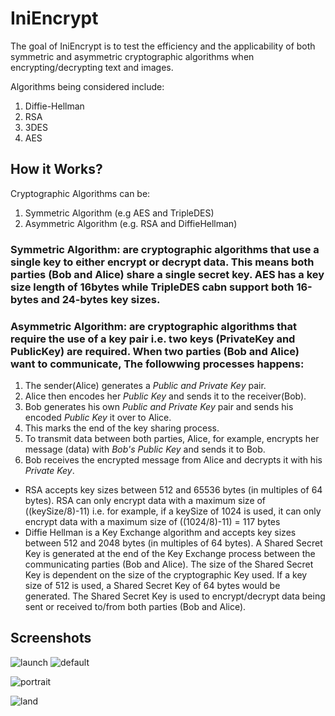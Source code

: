 # IniEncrypt
The goal of IniEncrypt is to test the efficiency and the applicability of both symmetric and asymmetric cryptographic algorithms when encrypting/decrypting text and images.

Algorithms being considered include:
1. Diffie-Hellman
2. RSA
3. 3DES
4. AES

## How it Works?
Cryptographic Algorithms can be:
1. Symmetric Algorithm (e.g AES and TripleDES)
2. Asymmetric Algorithm (e.g. RSA and DiffieHellman)

### Symmetric Algorithm: are cryptographic algorithms that use a single key to either encrypt or decrypt data. This means both parties (Bob and Alice) share a single secret key. AES has a key size length of 16bytes while TripleDES cabn support both 16-bytes and 24-bytes key sizes.

### Asymmetric Algorithm: are cryptographic algorithms that require the use of a key pair i.e. two keys (PrivateKey and PublicKey) are required. When two parties (Bob and Alice) want to communicate, The followwing processes happens: 
1. The sender(Alice) generates a *Public and Private Key* pair. 
2. Alice then encodes her *Public Key* and sends it to the receiver(Bob). 
3. Bob generates his own *Public and Private Key* pair and sends his encoded *Public Key* it over to Alice. 
4. This marks the end of the key sharing process. 
5. To transmit data between both parties, Alice, for example, encrypts her message (data) with *Bob's Public Key* and sends it to Bob. 
6. Bob receives the encrypted message from Alice and decrypts it with his *Private Key*.

* RSA accepts key sizes between 512 and 65536 bytes (in multiples of 64 bytes). RSA can only encrypt data with a maximum size of ((keySize/8)-11) i.e. for example, if a keySize of 1024 is used, it can only encrypt data with a maximum size of ((1024/8)-11) = 117 bytes
* Diffie Hellman is a Key Exchange algorithm and accepts key sizes between 512 and 2048 bytes (in multiples of 64 bytes). A Shared Secret Key is generated at the end of the Key Exchange process between the communicating parties (Bob and Alice). The size of the Shared Secret Key is dependent on the size of the cryptographic Key used. If a key size of 512 is used, a Shared Secret Key of 64 bytes would be generated. The Shared Secret Key is used to encrypt/decrypt data being sent or received to/from both parties (Bob and Alice).

## Screenshots
![launch](https://user-images.githubusercontent.com/65837990/113030360-68cee700-9185-11eb-8b12-51f99070d3cd.png)
![default](https://user-images.githubusercontent.com/65837990/113030913-ff030d00-9185-11eb-8700-d9f54151e0c4.png)

![portrait](https://user-images.githubusercontent.com/65837990/111162720-b69bfa80-859c-11eb-8c00-d289e071daa0.png)

![land](https://user-images.githubusercontent.com/65837990/111162712-b4d23700-859c-11eb-83d5-b2256595be58.png)


